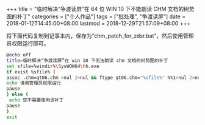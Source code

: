 +++
title = "临时解决“争渡读屏”在 64 位 WIN 10 下不能朗读 CHM 文档的树势图的补丁"
categories = ["个人作品"]
tags = ["批处理", "争渡读屏"]
date = 2018-01-12T14:45:00+08:00
lastmod = 2018-12-29T21:57:09+08:00
+++



将下面代码复制到记事本内，保存为“chm_patch_for_zdsr.bat”，然后使用管理员权限运行即可。

```bash
@echo off
title=临时解决“争渡读屏”在 win 10 下无法朗读 chm 文档的树势图的补丁
set sfile=%windir%\SysWOW64\hh.exe
if exist %sfile% (
assoc .chm=qt06.chm >nul 2>nul && ftype qt06.chm="%sfile%" %%1>nul 2>nul  && (echo 补丁应用成功！) && pause && exit
echo 请用管理员权限运行
pause
) else (
 echo 您不需要使用该补丁
pause
)
exit

```
